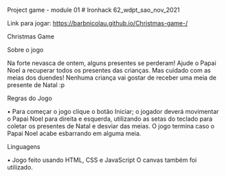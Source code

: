 Project game - module 01 # Ironhack
62_wdpt_sao_nov_2021

Link para jogar: https://barbnicolau.github.io/Christmas-game-/

Christmas Game

Sobre o jogo

Na forte nevasca de ontem, alguns presentes se perderam!
Ajude o Papai Noel a recuperar todos os presentes das crianças.
Mas cuidado com as meias dos duendes! Nenhuma criança vai gostar de receber uma meia de presente de Natal :p

Regras do Jogo

• Para começar o jogo clique o botão Iniciar; o jogador deverá movimentar o Papai Noel para direita e esquerda, utilizando as setas do teclado para coletar os presentes de Natal e desviar das meias.
O jogo termina caso o Papai Noel acabe esbarrando em alguma meia. 

Linguagens 

• Jogo feito usando HTML, CSS e JavaScript
O canvas também foi utilizado.

